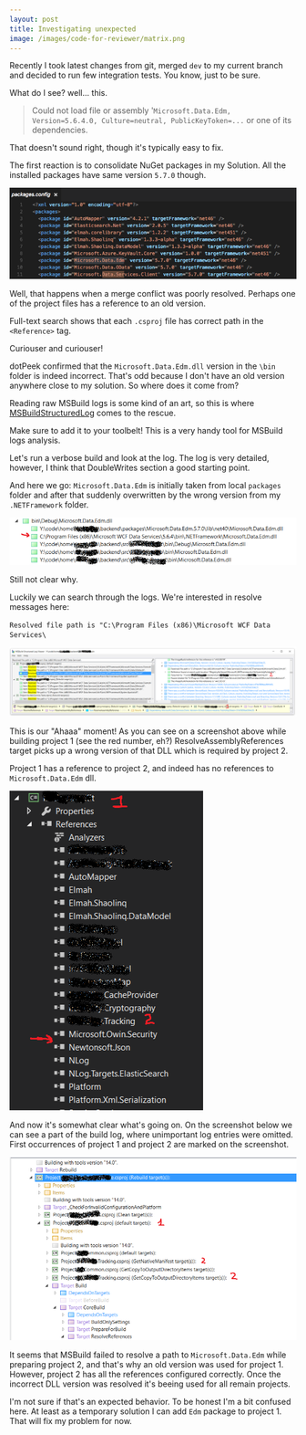 ```yaml
---
layout: post
title: Investigating unexpected
image: /images/code-for-reviewer/matrix.png
---
```


Recently I took latest changes from git, merged `dev` to my current branch and decided to run few integration tests. You know, just to be sure.

What do I see? well... this.

>Could not load file or assembly '`Microsoft.Data.Edm, Version=5.6.4.0, Culture=neutral, PublicKeyToken=...` or one of its dependencies.

That doesn't sound right, though it's typically easy to fix. 

The first reaction is to consolidate NuGet packages in my Solution. All the installed packages have same version `5.7.0` though.

![Package.config sample](/images/2016-12-msbuild-investigation/installed-package-version.png)

Well, that happens when a merge conflict was poorly resolved. Perhaps one of the project files has a reference to an old version. 

Full-text search shows that each `.csproj` file has correct path in the `<Reference>` tag. 

Curiouser and curiouser!

dotPeek confirmed that the `Microsoft.Data.Edm.dll` version in the `\bin` folder is indeed incorrect. That's odd because I don't have an old version anywhere close to my solution. So where does it come from?

Reading raw MSBuild logs is some kind of an art, so this is where [MSBuildStructuredLog](https://github.com/KirillOsenkov/MSBuildStructuredLog) comes to the rescue. 

Make sure to add it to your toolbelt! This is a very handy tool for MSBuild logs analysis.

Let's run a verbose build and look at the log. The log is very detailed, however, I think that DoubleWrites section a good starting point.

And here we go: `Microsoft.Data.Edm` is initially taken from local `packages` folder and after that suddenly overwritten by the wrong version from my `.NETFramework` folder.

![MSBuild log](/images/2016-12-msbuild-investigation/msbuild-log-double-writes.png)

Still not clear why.

Luckily we can search through the logs. We're interested in resolve messages here: 

`Resolved file path is "C:\Program Files (x86)\Microsoft WCF Data Services\`

![Search](/images/2016-12-msbuild-investigation/msbuild-log-dll-resolved-overview.png)

This is our "Ahaaa" moment! As you can see on a screenshot above while building project 1 (see the red number, eh?) ResolveAssemblyReferences target picks up a wrong version of that DLL which is required by project 2.

Project 1 has a reference to project 2, and indeed has no references to `Microsoft.Data.Edm` dll. 

![VS Project References](/images/2016-12-msbuild-investigation/project-references.png)

And now it's somewhat clear what's going on. On the screenshot below we can see a part of the build log, where unimportant log entries were omitted. First occurrences of project 1 and project 2 are marked on the screenshot.

![MSbuild log. Overview](/images/2016-12-msbuild-investigation/msbuild-log-build-order.png)

It seems that MSBuild failed to resolve a path to `Microsoft.Data.Edm` while preparing project 2, and that's why an old version was used for project 1. However, project 2 has all the references configured correctly. 
Once the incorrect DLL version was resolved it's beeing used for all remain projects.

I'm not sure if that's an expected behavior. To be honest I'm a bit confused here. At least as a temporary solution I can add `Edm` package to project 1. That will fix my problem for now.
 

